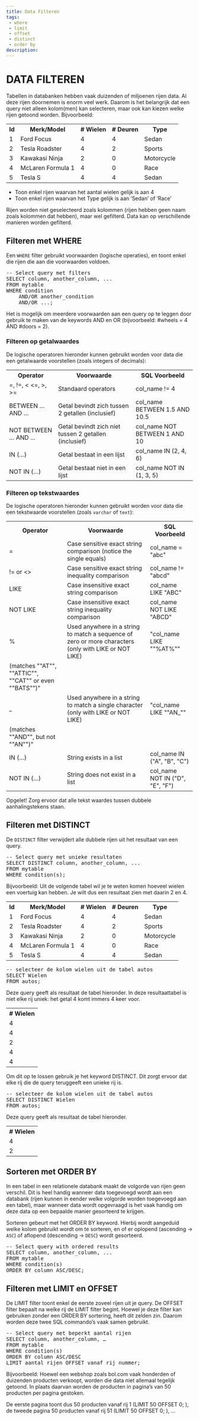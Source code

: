 ```yaml
---
title: Data Filteren
tags: 
 - where
 - limit
 - offset
 - distinct
 - order by
description: 
---
```


# DATA FILTEREN

Tabellen in databanken hebben vaak duizenden of miljoenen rijen data. Al deze rijen doornemen is enorm veel werk. Daarom is het belangrijk dat een query niet alleen kolom(men) kan selecteren, maar ook kan kiezen welke rijen getoond worden. Bijvoorbeeld:


<table>
   <tr>
      <th>Id</th>
      <th>Merk/Model</th>
      <th># Wielen</th>
      <th># Deuren</th>
      <th>Type</th>
   </tr>
   <tr>
      <td>1</td>
      <td>Ford Focus</td>
      <td>4</td>
      <td>4</td>
      <td>Sedan</td>
   </tr>
   <tr>
      <td>2</td>
      <td>Tesla Roadster</td>
      <td>4</td>
      <td>2</td>
      <td>Sports</td>
   </tr>
   <tr>
      <td>3</td>
      <td>Kawakasi Ninja</td>
      <td>2</td>
      <td>0</td>
      <td>Motorcycle</td>
   </tr>
   <tr>
      <td>4</td>
      <td>McLaren Formula 1</td>
      <td>4</td>
      <td>0</td>
      <td>Race</td>
   </tr>
   <tr>
      <td>5</td>
      <td>Tesla S</td>
      <td>4</td>
      <td>4</td>
      <td>Sedan</td>
   </tr>
</table>

 - Toon enkel rijen waarvan het aantal wielen gelijk is aan 4
 - Toon enkel rijen waarvan het Type gelijk is aan ‘Sedan’ of ‘Race’

Rijen worden niet geselecteerd zoals kolommen (rijen hebben geen naam zoals kolommen dat hebben), maar wel gefilterd. Data kan op verschillende manieren worden gefilterd.

## Filteren met WHERE

Een `WHERE` filter gebruikt voorwaarden (logische operaties), en toont enkel die rijen die aan die voorwaarden voldoen.

<pre class="prettyprint linenums lang-sql">
-- Select query met filters
SELECT column, another_column, ...
FROM mytable
WHERE condition
    AND/OR another_condition
    AND/OR ...;
</pre>

Het is mogelijk om meerdere voorwaarden aan een query op te leggen door gebruik te maken van de keywords AND en OR (bijvoorbeeld: #wheels = 4 AND #doors = 2). 

### Filteren op getalwaardes

De logische operatoren hieronder kunnen gebruikt worden voor data die een getalwaarde voorstellen (zoals integers of decimals):

<table>
   <tr>
      <th>Operator</th>
      <th>Voorwaarde</th>
      <th>SQL Voorbeeld</th>
   </tr>
   <tr>
      <td>=, !=, < <=, >, >=</td>
      <td>Standaard operators</td>
      <td>col_name != 4</td>
   </tr>
   <tr>
      <td>BETWEEN … AND …</td>
      <td>Getal bevindt zich tussen 2 getallen (inclusief)</td>
      <td>col_name BETWEEN 1.5 AND 10.5</td>
   </tr>
   <tr>
      <td>NOT BETWEEN … AND …</td>
      <td>Getal bevindt zich niet tussen 2 getallen (inclusief)</td>
      <td>col_name NOT BETWEEN 1 AND 10</td>
   </tr>
   <tr>
      <td>IN (…)</td>
      <td>Getal bestaat in een lijst</td>
      <td>col_name IN (2, 4, 6)</td>
   </tr>
   <tr>
      <td>NOT IN (…)</td>
      <td>Getal bestaat niet in een lijst</td>
      <td>col_name NOT IN (1, 3, 5)</td>
   </tr>
</table>

### Filteren op tekstwaardes

De logische operatoren hieronder kunnen gebruikt worden voor data die een tekstwaarde voorstellen (zoals `varchar` of `text`):
<table>
   <tr>
      <th>Operator</th>
      <th>Voorwaarde</th>
      <th>SQL Voorbeeld</th>
   </tr>
   <tr>
      <td>=</td>
      <td>Case sensitive exact string comparison (notice the single equals)</td>
      <td>col_name = "abc"</td>
   </tr>
   <tr>
      <td>!= or <></td>
      <td>Case sensitive exact string inequality comparison</td>
      <td>col_name != "abcd"</td>
   </tr>
   <tr>
      <td>LIKE</td>
      <td>Case insensitive exact string comparison</td>
      <td>col_name LIKE "ABC"</td>
   </tr>
   <tr>
      <td>NOT LIKE</td>
      <td>Case insensitive exact string inequality comparison</td>
      <td>col_name NOT LIKE "ABCD"</td>
   </tr>
   <tr>
      <td>%</td>
      <td>Used anywhere in a string to match a sequence of zero or more characters (only with LIKE or NOT LIKE)</td>
      <td>"col_name LIKE ""%AT%""</td>
   </tr>
   <tr>
      <td>(matches ""AT"", ""ATTIC"", ""CAT"" or even ""BATS"")"</td>
   </tr>
   <tr>
      <td>_</td>
      <td>Used anywhere in a string to match a single character (only with LIKE or NOT LIKE)</td>
      <td>"col_name LIKE ""AN_""</td>
   </tr>
   <tr>
      <td>(matches ""AND"", but not ""AN"")"</td>
   </tr>
   <tr>
      <td>IN (…)</td>
      <td>String exists in a list</td>
      <td>col_name IN ("A", "B", "C")</td>
   </tr>
   <tr>
      <td>NOT IN (…)</td>
      <td>String does not exist in a list</td>
      <td>col_name NOT IN ("D", "E", "F")</td>
   </tr>
</table>

Opgelet! Zorg ervoor dat alle tekst waardes tussen dubbele aanhalingstekens staan. 

## Filteren met DISTINCT

De `DISTINCT` filter verwijdert alle dubbele rijen uit het resultaat van een query.

<pre class="prettyprint linenums lang-sql">
-- Select query met unieke resultaten
SELECT DISTINCT column, another_column, ...
FROM mytable
WHERE condition(s);
</pre>

Bijvoorbeeld:
Uit de volgende tabel wil je te weten komen hoeveel wielen een voertuig kan hebben. Je wilt dus een resultaat zien met daarin 2 en 4.

<table>
   <tr>
      <th>Id</th>
      <th>Merk/Model</th>
      <th># Wielen</th>
      <th># Deuren</th>
      <th>Type</th>
   </tr>
   <tr>
      <td>1</td>
      <td>Ford Focus</td>
      <td>4</td>
      <td>4</td>
      <td>Sedan</td>
   </tr>
   <tr>
      <td>2</td>
      <td>Tesla Roadster</td>
      <td>4</td>
      <td>2</td>
      <td>Sports</td>
   </tr>
   <tr>
      <td>3</td>
      <td>Kawakasi Ninja</td>
      <td>2</td>
      <td>0</td>
      <td>Motorcycle</td>
   </tr>
   <tr>
      <td>4</td>
      <td>McLaren Formula 1</td>
      <td>4</td>
      <td>0</td>
      <td>Race</td>
   </tr>
   <tr>
      <td>5</td>
      <td>Tesla S</td>
      <td>4</td>
      <td>4</td>
      <td>Sedan</td>
   </tr>
</table>

<pre class="prettyprint linenums lang-sql">
-- selecteer de kolom wielen uit de tabel autos
SELECT Wielen
FROM autos;
</pre>

Deze query geeft als resultaat de tabel hieronder. In deze resultaattabel is niet elke rij uniek: het getal 4 komt immers 4 keer voor.

<table>
   <tr>
      <th> # Wielen</th>
   </tr>
   <tr>
      <td>4</td>
   </tr>
   <tr>
      <td>4</td>
   </tr>
   <tr>
      <td>2</td>
   </tr>
   <tr>
      <td>4</td>
   </tr>
   <tr>
      <td>4</td>
   </tr>
</table>

Om dit op te lossen gebruik je het keyword DISTINCT. Dit zorgt ervoor dat elke rij die de query teruggeeft een unieke rij is. 

<pre class="prettyprint linenums lang-sql">
-- selecteer de kolom wielen uit de tabel autos
SELECT DISTINCT Wielen
FROM autos;
</pre>

Deze query geeft als resultaat de tabel hieronder.

<table>
   <tr>
      <th> # Wielen</th>
   </tr>
   <tr>
      <td>4</td>
   </tr>
   <tr>
      <td>2</td>
   </tr>
</table>

## Sorteren met ORDER BY

In een tabel in een relationele databank maakt de volgorde van rijen geen verschil. Dit is heel handig wanneer data toegevoegd wordt aan een databank (rijen kunnen in eender welke volgorde worden toegevoegd aan een tabel), maar wanneer data wordt opgevraagd is het vaak handig om deze data op een bepaalde manier gesorteerd te krijgen.

Sorteren gebeurt met het ORDER BY keyword. Hierbij wordt aangeduid welke kolom gebruikt wordt om te sorteren, en of er oplopend (ascending → `ASC`) of aflopend (descending → `DESC`) wordt gesorteerd.

<pre class="prettyprint linenums lang-sql">
-- Select query with ordered results
SELECT column, another_column, ...
FROM mytable
WHERE condition(s)
ORDER BY column ASC/DESC;
</pre>

## Filteren met LIMIT en OFFSET

De LIMIT filter toont enkel de eerste zoveel rijen uit je query. De OFFSET filter bepaalt na welke rij de LIMIT filter begint. 
Hoewel je deze filter kan gebruiken zonder een ORDER BY sortering, heeft dit zelden zin. Daarom worden deze twee SQL commando’s vaak samen gebruikt.

<pre class="prettyprint linenums lang-sql">
-- Select query met beperkt aantal rijen
SELECT column, another_column, … 
FROM mytable
WHERE condition(s)
ORDER BY column ASC/DESC
LIMIT aantal_rijen OFFSET vanaf_rij_nummer;
</pre>

Bijvoorbeeld:
Hoewel een webshop zoals bol.com vaak honderden of duizenden producten verkoopt, worden die data niet allemaal tegelijk getoond. In plaats daarvan worden de producten in pagina’s van 50 producten per pagina gestoken.

De eerste pagina toont dus 50 producten vanaf rij 1 (LIMIT 50 OFFSET 0; ), de tweede pagina 50 producten vanaf rij 51 (LIMIT 50 OFFSET 0; ), …
